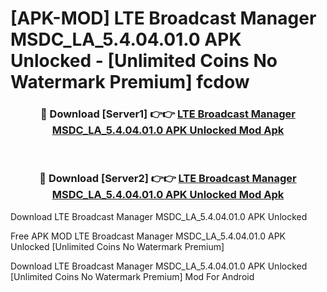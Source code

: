 # [APK-MOD] LTE Broadcast Manager MSDC_LA_5.4.04.01.0 APK Unlocked - [Unlimited Coins No Watermark Premium] fcdow



<div align="center">
<h3>🔴 Download [Server1] 👉👉 <a href="https://momento.my/?title=LTE_Broadcast_Manager_MSDC_LA_5.4.04.01.0_APK_Unlocked">LTE Broadcast Manager MSDC_LA_5.4.04.01.0 APK Unlocked Mod Apk</a></h3><br>

<h3>🔴 Download [Server2] 👉👉 <a href="https://momento.my/?title=LTE_Broadcast_Manager_MSDC_LA_5.4.04.01.0_APK_Unlocked">LTE Broadcast Manager MSDC_LA_5.4.04.01.0 APK Unlocked Mod Apk</a></h3>
</div>



Download LTE Broadcast Manager MSDC_LA_5.4.04.01.0 APK Unlocked 

Free APK MOD LTE Broadcast Manager MSDC_LA_5.4.04.01.0 APK Unlocked [Unlimited Coins No Watermark Premium]

Download LTE Broadcast Manager MSDC_LA_5.4.04.01.0 APK Unlocked [Unlimited Coins No Watermark Premium] Mod For Android
